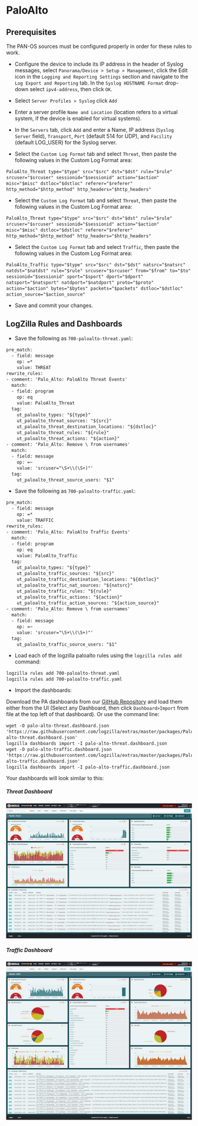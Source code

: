 <!-- @@@title:PaloAlto PanOS Configuration@@@ -->

# PaloAlto

## Prerequisites
The PAN-OS sources must be configured properly in order for these rules to work.

* Configure the device to include its IP address in the header of Syslog messages, select `Panorama/Device > Setup > Management`, click the Edit icon in the `Logging and Reporting Settings` section and navigate to the `Log Export and Reporting` tab. In the `Syslog HOSTNAME Format` drop-down select `ipv4-address`, then click `OK`.

* Select `Server Profiles > Syslog` click `Add`

* Enter a server profile `Name and Location` (location refers to a virtual system, if the device is enabled for virtual systems).

* In the `Servers` tab, click `Add` and enter a Name, IP address (`Syslog Server` field), `Transport`, `Port` (default 514 for UDP), and `Facility` (default LOG_USER) for the Syslog server.

* Select the `Custom Log Format` tab and select `Threat`, then paste the following values in the Custom Log Format area:

```
PaloAlto_Threat type="$type" src="$src" dst="$dst" rule="$rule" srcuser="$srcuser" sessionid="$sessionid" action="$action" misc="$misc" dstloc="$dstloc" referer="$referer" http_method="$http_method" http_headers="$http_headers"
```

* Select the `Custom Log Format` tab and select `Threat`, then paste the following values in the Custom Log Format area:

```
PaloAlto_Threat type="$type" src="$src" dst="$dst" rule="$rule" srcuser="$srcuser" sessionid="$sessionid" action="$action" misc="$misc" dstloc="$dstloc" referer="$referer" http_method="$http_method" http_headers="$http_headers"
```

* Select the `Custom Log Format` tab and select `Traffic`, then paste the following values in the Custom Log Format area:

```
PaloAlto_Traffic type="$type" src="$src" dst="$dst" natsrc="$natsrc" natdst="$natdst" rule="$rule" srcuser="$srcuser" from="$from" to="$to" sessionid="$sessionid" sport="$sport" dport="$dport" natsport="$natsport" natdport="$natdport" proto="$proto" action="$action" bytes="$bytes" packets="$packets" dstloc="$dstloc" action_source="$action_source"
```

* Save and commit your changes.


## LogZilla Rules and Dashboards

* Save the following as `700-paloalto-threat.yaml`:

```
pre_match:
  - field: message
    op: =*
    value: THREAT
rewrite_rules:
- comment: 'Palo_Alto: PaloAlto Threat Events'
  match:
  - field: program
    op: eq
    value: PaloAlto_Threat
  tag:
    ut_paloalto_types: "${type}"
    ut_paloalto_threat_sources: "${src}"
    ut_paloalto_threat_destination_locations: "${dstloc}"
    ut_paloalto_threat_rules: "${rule}"
    ut_paloalto_threat_actions: "${action}"
- comment: 'Palo_Alto: Remove \ from usernames'
  match:
  - field: message
    op: =~
    value: 'srcuser="\S+\\(\S+)"'
  tag:
    ut_paloalto_threat_source_users: "$1"

```

* Save the following as `700-paloalto-traffic.yaml`:

```
pre_match:
  - field: message
    op: =*
    value: TRAFFIC
rewrite_rules:
- comment: 'Palo_Alto: PaloAlto Traffic Events'
  match:
  - field: program
    op: eq
    value: PaloAlto_Traffic
  tag:
    ut_paloalto_types: "${type}"
    ut_paloalto_traffic_sources: "${src}"
    ut_paloalto_traffic_destination_locations: "${dstloc}"
    ut_paloalto_traffic_nat_sources: "${natsrc}"
    ut_paloalto_traffic_rules: "${rule}"
    ut_paloalto_traffic_actions: "${action}"
    ut_paloalto_traffic_action_sources: "${action_source}"
- comment: 'Palo_Alto: Remove \ from usernames'
  match:
  - field: message
    op: =~
    value: 'srcuser="\S+\\(\S+)"'
  tag:
    ut_paloalto_traffic_source_users: "$1"
```

* Load each of the logzilla paloalto rules using the `logzilla rules add` command:

```
logzilla rules add 700-paloalto-threat.yaml
logzilla rules add 700-paloalto-traffic.yaml

```

* Import the dashboards:

Download the PA dashboards from our [GitHub Repository](https://github.com/logzilla/extras/tree/master/packages/PaloAlto/dashboards) and load them either from the UI (Select any Dashboard, then click `Dashboard>Import` from file at the top left of that dashboard). Or use the command line: 


```
wget -O palo-alto-threat.dashboard.json 'https://raw.githubusercontent.com/logzilla/extras/master/packages/PaloAlto/dashboards/palo-alto-threat.dashboard.json'
logzilla dashboards import -I palo-alto-threat.dashboard.json
wget -O palo-alto-traffic.dashboard.json 'https://raw.githubusercontent.com/logzilla/extras/master/packages/PaloAlto/dashboards/palo-alto-traffic.dashboard.json'
logzilla dashboards import -I palo-alto-traffic.dashboard.json
```

Your dashboards will look similar to this:

##### Threat Dashboard

![PAN-OS Threats](images/pan-os-threat-dashboard.jpg)

##### Traffic Dashboard

![PAN-OS Threats](images/pan-os-traffic-dashboard.jpg)

